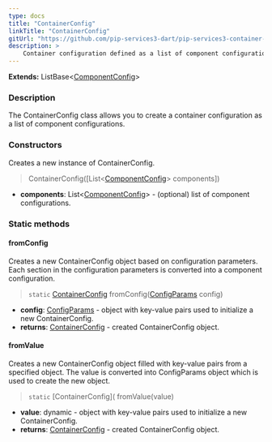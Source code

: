 ```yaml
---
type: docs
title: "ContainerConfig"
linkTitle: "ContainerConfig"
gitUrl: "https://github.com/pip-services3-dart/pip-services3-container-dart"
description: >
    Container configuration defined as a list of component configurations.
---
```


**Extends:** ListBase<[ComponentConfig](../component_config)>

### Description

The ContainerConfig class allows you to create a container configuration as a list of component configurations.

### Constructors
Creates a new instance of ContainerConfig.

> ContainerConfig([List<[ComponentConfig](../component_config)> components])

- **components**: List<[ComponentConfig](../component_config)> - (optional) list of component configurations.


### Static methods

#### fromConfig
Creates a new ContainerConfig object based on configuration parameters.
Each section in the configuration parameters is converted into a component configuration.

> `static` [ContainerConfig]() fromConfig([ConfigParams](../../../commons/config/config_params) config)

- **config**: [ConfigParams](../../../commons/config/config_params) - object with key-value pairs used to initialize a new ContainerConfig.
- **returns**: [ContainerConfig]() - created ContainerConfig object.


#### fromValue
Creates a new ContainerConfig object filled with key-value pairs from a specified object.
The value is converted into ConfigParams object which is used to create the new object.

> `static` [ContainerConfig]( fromValue(value)

- **value**: dynamic - object with key-value pairs used to initialize a new ContainerConfig.
- **returns**: [ContainerConfig]() - created ContainerConfig object.
